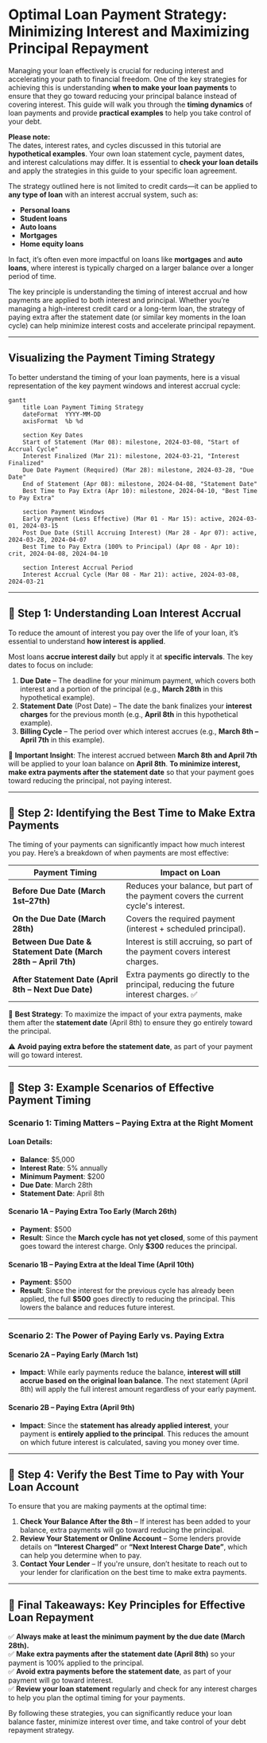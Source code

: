 # **Optimal Loan Payment Strategy: Minimizing Interest and Maximizing Principal Repayment**

Managing your loan effectively is crucial for reducing interest and accelerating your path to financial freedom. One of the key strategies for achieving this is understanding **when to make your loan payments** to ensure that they go toward reducing your principal balance instead of covering interest. This guide will walk you through the **timing dynamics** of loan payments and provide **practical examples** to help you take control of your debt.

**Please note:**  
The dates, interest rates, and cycles discussed in this tutorial are **hypothetical examples**. Your own loan statement cycle, payment dates, and interest calculations may differ. It is essential to **check your loan details** and apply the strategies in this guide to your specific loan agreement.

The strategy outlined here is not limited to credit cards—it can be applied to **any type of loan** with an interest accrual system, such as:

-   **Personal loans**
-   **Student loans**
-   **Auto loans**
-   **Mortgages**
-   **Home equity loans**

In fact, it’s often even more impactful on loans like **mortgages** and **auto loans**, where interest is typically charged on a larger balance over a longer period of time.

The key principle is understanding the timing of interest accrual and how payments are applied to both interest and principal. Whether you’re managing a high-interest credit card or a long-term loan, the strategy of paying extra after the statement date (or similar key moments in the loan cycle) can help minimize interest costs and accelerate principal repayment.

----------

## **Visualizing the Payment Timing Strategy**

To better understand the timing of your loan payments, here is a visual representation of the key payment windows and interest accrual cycle:

```mermaid
gantt
    title Loan Payment Timing Strategy
    dateFormat  YYYY-MM-DD
    axisFormat  %b %d

    section Key Dates
    Start of Statement (Mar 08): milestone, 2024-03-08, "Start of Accrual Cycle"
    Interest Finalized (Mar 21): milestone, 2024-03-21, "Interest Finalized"
    Due Date Payment (Required) (Mar 28): milestone, 2024-03-28, "Due Date"
    End of Statement (Apr 08): milestone, 2024-04-08, "Statement Date"
    Best Time to Pay Extra (Apr 10): milestone, 2024-04-10, "Best Time to Pay Extra"

    section Payment Windows
    Early Payment (Less Effective) (Mar 01 - Mar 15): active, 2024-03-01, 2024-03-15
    Post Due Date (Still Accruing Interest) (Mar 28 - Apr 07): active, 2024-03-28, 2024-04-07
    Best Time to Pay Extra (100% to Principal) (Apr 08 - Apr 10): crit, 2024-04-08, 2024-04-10

    section Interest Accrual Period
    Interest Accrual Cycle (Mar 08 - Mar 21): active, 2024-03-08, 2024-03-21

```

----------

## **🔹 Step 1: Understanding Loan Interest Accrual**

To reduce the amount of interest you pay over the life of your loan, it’s essential to understand **how interest is applied**.

Most loans **accrue interest daily** but apply it at **specific intervals**. The key dates to focus on include:

1.  **Due Date** – The deadline for your minimum payment, which covers both interest and a portion of the principal (e.g., **March 28th** in this hypothetical example).
2.  **Statement Date** (Post Date) – The date the bank finalizes your **interest charges** for the previous month (e.g., **April 8th** in this hypothetical example).
3.  **Billing Cycle** – The period over which interest accrues (e.g., **March 8th – April 7th** in this example).

📌 **Important Insight**:
The interest accrued between **March 8th and April 7th** will be applied to your loan balance on **April 8th**. **To minimize interest, make extra payments after the statement date** so that your payment goes toward reducing the principal, not paying interest.

----------

## **🔹 Step 2: Identifying the Best Time to Make Extra Payments**

The timing of your payments can significantly impact how much interest you pay. Here’s a breakdown of when payments are most effective:

| **Payment Timing** | **Impact on Loan** |
|-----------------------------------------|--------------------------------------------------------------------------------------------------------------------| 
**Before Due Date (March 1st–27th)** | Reduces your balance, but part of the payment covers the current cycle's interest. |
**On the Due Date (March 28th)** | Covers the required payment (interest + scheduled principal). |
**Between Due Date & Statement Date (March 28th – April 7th)**| Interest is still accruing, so part of the payment covers interest charges. |
**After Statement Date (April 8th – Next Due Date)** | Extra payments go directly to the principal, reducing the future interest charges. ✅


📌 **Best Strategy**:
To maximize the impact of your extra payments, make them after the **statement date** (April 8th) to ensure they go entirely toward the principal.

⚠ **Avoid paying extra before the statement date**, as part of your payment will go toward interest.

----------

## **🔹 Step 3: Example Scenarios of Effective Payment Timing**

### **Scenario 1: Timing Matters – Paying Extra at the Right Moment**

#### Loan Details:

-   **Balance**: $5,000
-   **Interest Rate**: 5% annually
-   **Minimum Payment**: $200
-   **Due Date**: March 28th
-   **Statement Date**: April 8th

#### **Scenario 1A – Paying Extra Too Early (March 26th)**

-   **Payment**: $500
-   **Result**: Since the **March cycle has not yet closed**, some of this payment goes toward the interest charge. Only **$300** reduces the principal.

#### **Scenario 1B – Paying Extra at the Ideal Time (April 10th)**

-   **Payment**: $500
-   **Result**: Since the interest for the previous cycle has already been applied, the full **$500** goes directly to reducing the principal. This lowers the balance and reduces future interest.

----------

### **Scenario 2: The Power of Paying Early vs. Paying Extra**

#### **Scenario 2A – Paying Early (March 1st)**

-   **Impact**: While early payments reduce the balance, **interest will still accrue based on the original loan balance**. The next statement (April 8th) will apply the full interest amount regardless of your early payment.

#### **Scenario 2B – Paying Extra (April 9th)**

-   **Impact**: Since the **statement has already applied interest**, your payment is **entirely applied to the principal**. This reduces the amount on which future interest is calculated, saving you money over time.

----------

## **🔹 Step 4: Verify the Best Time to Pay with Your Loan Account**

To ensure that you are making payments at the optimal time:

1.  **Check Your Balance After the 8th** – If interest has been added to your balance, extra payments will go toward reducing the principal.
2.  **Review Your Statement or Online Account** – Some lenders provide details on **“Interest Charged”** or **“Next Interest Charge Date”**, which can help you determine when to pay.
3.  **Contact Your Lender** – If you're unsure, don’t hesitate to reach out to your lender for clarification on the best time to make extra payments.

----------

## **🔹 Final Takeaways: Key Principles for Effective Loan Repayment**

✅ **Always make at least the minimum payment by the due date (March 28th).**  
✅ **Make extra payments after the statement date (April 8th)** so your payment is 100% applied to the principal.  
✅ **Avoid extra payments before the statement date**, as part of your payment will go toward interest.  
✅ **Review your loan statement** regularly and check for any interest charges to help you plan the optimal timing for your payments.

By following these strategies, you can significantly reduce your loan balance faster, minimize interest over time, and take control of your debt repayment strategy.
